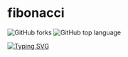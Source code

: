 # fibonacci
<img alt="GitHub forks" src="https://img.shields.io/github/forks/SENTIN0/fibonacci-serios?style=social">
<img alt="GitHub top language" src="https://img.shields.io/github/languages/top/SENTIN0/fibonacci-serios">


[![Typing SVG](https://readme-typing-svg.demolab.com?font=Fira+Code&pause=1000&color=F72D2D&width=435&lines=TOOL+BY+SENTINO;JF+TEAM)](https://git.io/typing-svg)
<br>

